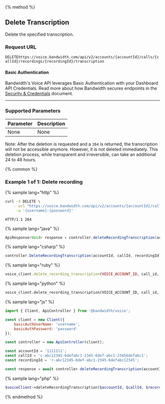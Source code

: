 {% method %}

## Delete Transcription

Delete the specified transcription.

### Request URL

<code class="delete">DELETE</code>`https://voice.bandwidth.com/api/v2/accounts/{accountId}/calls/{callId}/recordings/{recordingId}/transcription`

#### Basic Authentication

Bandwidth's Voice API leverages Basic Authentication with your Dashboard API Credentials. Read more about how Bandwidth secures endpoints in the [Security & Credentials](../../../guides/accountCredentials.md) document.

---

### Supported Parameters

| Parameter | Description |
|:----------|:------------|
| None      | None        |

Note: After the deletion is requested and a `204` is returned, the transcription will not be accessible anymore. However, it is not deleted immediately. This deletion process, while transparent and irreversible, can take an additional 24 to 48 hours.

{% common %}

### Example 1 of 1: Delete recording

{% sample lang="http" %}

```bash
curl -X DELETE \
    --url "https://voice.bandwidth.com/api/v2/accounts/{accountId}/calls/{callId}/recordings/{recordingId}/transcription" \
     -u '{username}:{password}'
```

```
HTTP/1.1 204
```

{% sample lang="java" %}

```java
ApiResponse<Void> response = controller.deleteRecordingTranscription(accountId, callId, recordingId);
```

{% sample lang="csharp" %}

```csharp
controller.DeleteRecordingTranscription(accountId, callId, recordingId);
```

{% sample lang="ruby" %}

```ruby
voice_client.delete_recording_transcription(VOICE_ACCOUNT_ID, call_id, recording_id)
```

{% sample lang="python" %}

```python
voice_client.delete_recording_transcription(VOICE_ACCOUNT_ID, call_id, recording_id)
```

{% sample lang="js" %}

```js
import { Client, ApiController } from '@bandwidth/voice';

const client = new Client({
    basicAuthUserName: 'username',
    basicAuthPassword: 'password'
});

const controller = new ApiController(client);

const accountId = '1111111';
const callId = 'c-abc12345-6defabc1-2345-6def-abc1-23456defabc1';
const recordingId = 'r-abc12345-6def-abc1-2345-6defabc12345';

const response = await controller.deleteRecordingTranscription(accountId, callId, recordingId);
```

{% sample lang="php" %}

```php
$voiceClient->deleteRecordingTranscription($accountId, $callId, $recordingId);
```

{% endmethod %}
